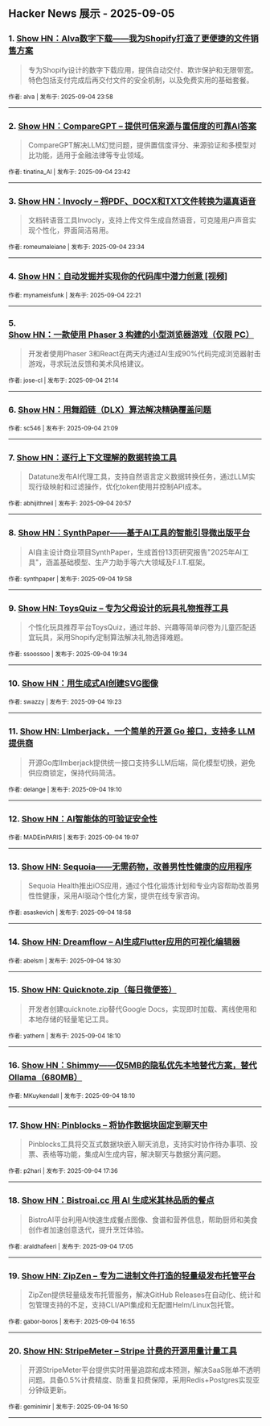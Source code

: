 ## Hacker News 展示 - 2025-09-05


### 1. [Show HN：Alva数字下载——我为Shopify打造了更便捷的文件销售方案](https://news.ycombinator.com/item?id=45133608)
> 专为Shopify设计的数字下载应用，提供自动交付、欺诈保护和无限带宽。特色包括支付完成后再交付文件的安全机制，以及免费实用的基础套餐。

<sub>作者: alva | 发布于: 2025-09-04 23:58</sub>

---

### 2. [Show HN：CompareGPT – 提供可信来源与置信度的可靠AI答案](https://news.ycombinator.com/item?id=45133494)
> CompareGPT解决LLM幻觉问题，提供置信度评分、来源验证和多模型对比功能，适用于金融法律等专业领域。

<sub>作者: tinatina_AI | 发布于: 2025-09-04 23:42</sub>

---

### 3. [Show HN：Invocly – 将PDF、DOCX和TXT文件转换为逼真语音](https://news.ycombinator.com/item?id=45133436)
> 文档转语音工具Invocly，支持上传文件生成自然语音，可克隆用户声音实现个性化，界面简洁易用。

<sub>作者: romeumaleiane | 发布于: 2025-09-04 23:34</sub>

---

### 4. [Show HN：自动发掘并实现你的代码库中潜力创意 [视频]](https://news.ycombinator.com/item?id=45132898)

<sub>作者: mynameisfunk | 发布于: 2025-09-04 22:21</sub>

---

### 5. [Show HN：一款使用 Phaser 3 构建的小型浏览器游戏（仅限 PC）](https://news.ycombinator.com/item?id=45132280)
> 开发者使用Phaser 3和React在两天内通过AI生成90%代码完成浏览器射击游戏，寻求玩法反馈和美术风格建议。

<sub>作者: jose-cl | 发布于: 2025-09-04 21:14</sub>

---

### 6. [Show HN：用舞蹈链（DLX）算法解决精确覆盖问题](https://news.ycombinator.com/item?id=45132214)

<sub>作者: sc546 | 发布于: 2025-09-04 21:09</sub>

---

### 7. [Show HN：逐行上下文理解的数据转换工具](https://news.ycombinator.com/item?id=45132103)
> Datatune发布AI代理工具，支持自然语言定义数据转换任务，通过LLM实现行级映射和过滤操作，优化token使用并控制API成本。

<sub>作者: abhijithneil | 发布于: 2025-09-04 20:57</sub>

---

### 8. [Show HN：SynthPaper——基于AI工具的智能引导微出版平台](https://news.ycombinator.com/item?id=45131589)
> AI自主设计商业项目SynthPaper，生成首份13页研究报告"2025年AI工具"，涵盖基础模型、生产力助手等六大领域及F.I.T.框架。

<sub>作者: synthpaper | 发布于: 2025-09-04 19:58</sub>

---

### 9. [Show HN: ToysQuiz – 专为父母设计的玩具礼物推荐工具](https://news.ycombinator.com/item?id=45131348)
> 个性化玩具推荐平台ToysQuiz，通过年龄、兴趣等简单问卷为儿童匹配适宜玩具，采用Shopify定制算法解决礼物选择难题。

<sub>作者: ssoossoo | 发布于: 2025-09-04 19:34</sub>

---

### 10. [Show HN：用生成式AI创建SVG图像](https://news.ycombinator.com/item?id=45131220)

<sub>作者: swazzy | 发布于: 2025-09-04 19:23</sub>

---

### 11. [Show HN: Llmberjack，一个简单的开源 Go 接口，支持多 LLM 提供商](https://news.ycombinator.com/item?id=45131064)
> 开源Go库llmberjack提供统一接口支持多LLM后端，简化模型切换，避免供应商锁定，保持代码简洁。

<sub>作者: delange | 发布于: 2025-09-04 19:10</sub>

---

### 12. [Show HN：AI智能体的可验证安全性](https://news.ycombinator.com/item?id=45131032)

<sub>作者: MADEinPARIS | 发布于: 2025-09-04 19:07</sub>

---

### 13. [Show HN: Sequoia——无需药物，改善男性性健康的应用程序](https://news.ycombinator.com/item?id=45130937)
> Sequoia Health推出iOS应用，通过个性化锻炼计划和专业内容帮助改善男性性健康，采用AI驱动个性化方案，提供在线专家咨询。

<sub>作者: asaskevich | 发布于: 2025-09-04 18:58</sub>

---

### 14. [Show HN: Dreamflow – AI生成Flutter应用的可视化编辑器](https://news.ycombinator.com/item?id=45130588)

<sub>作者: abelsm | 发布于: 2025-09-04 18:30</sub>

---

### 15. [Show HN: Quicknote.zip（每日微便签）](https://news.ycombinator.com/item?id=45130327)
> 开发者创建quicknote.zip替代Google Docs，实现即时加载、离线使用和本地存储的轻量笔记工具。

<sub>作者: yathern | 发布于: 2025-09-04 18:10</sub>

---

### 16. [Show HN：Shimmy——仅5MB的隐私优先本地替代方案，替代Ollama（680MB）](https://news.ycombinator.com/item?id=45130322)

<sub>作者: MKuykendall | 发布于: 2025-09-04 18:10</sub>

---

### 17. [Show HN: Pinblocks – 将协作数据块固定到聊天中](https://news.ycombinator.com/item?id=45129932)
> Pinblocks工具将交互式数据块嵌入聊天消息，支持实时协作待办事项、投票、表格等功能，集成AI生成内容，解决聊天与数据分离问题。

<sub>作者: p2hari | 发布于: 2025-09-04 17:36</sub>

---

### 18. [Show HN：Bistroai.cc 用 AI 生成米其林品质的餐点](https://news.ycombinator.com/item?id=45129499)
> BistroAI平台利用AI快速生成餐点图像、食谱和营养信息，帮助厨师和美食创作者加速创意迭代，提升烹饪体验。

<sub>作者: araldhafeeri | 发布于: 2025-09-04 17:05</sub>

---

### 19. [Show HN: ZipZen – 专为二进制文件打造的轻量级发布托管平台](https://news.ycombinator.com/item?id=45129387)
> ZipZen提供轻量级发布托管服务，解决GitHub Releases在自动化、统计和包管理支持的不足，支持CLI/API集成和无配置Helm/Linux包托管。

<sub>作者: gabor-boros | 发布于: 2025-09-04 16:55</sub>

---

### 20. [Show HN: StripeMeter – Stripe 计费的开源用量计量工具](https://news.ycombinator.com/item?id=45129310)
> 开源StripeMeter平台提供实时用量追踪和成本预测，解决SaaS账单不透明问题。具备0.5%计费精度、防重复扣费保障，采用Redis+Postgres实现亚分钟级更新。

<sub>作者: geminimir | 发布于: 2025-09-04 16:50</sub>

---
